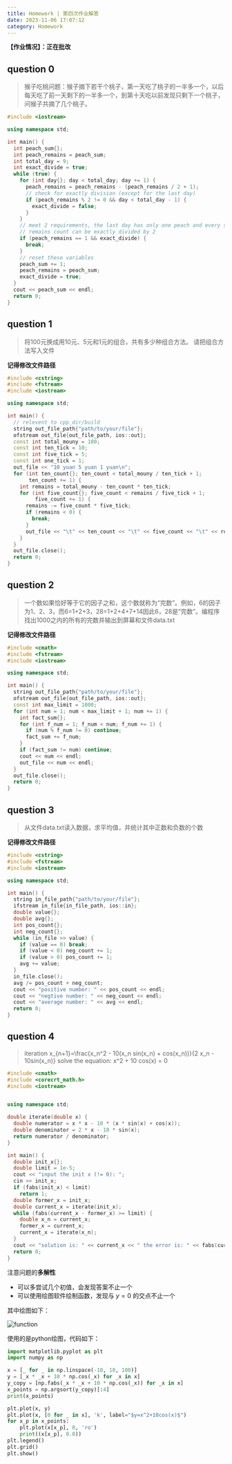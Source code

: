 ```yaml
---
title: Homework | 第四次作业解答
date: 2023-11-06 17:07:12
category: Homework
---
```


**【作业情况】：正在批改**

<!--more-->

## question 0

> 猴子吃桃问题：猴子摘下若干个桃子，第一天吃了桃子的一半多一个，以后每天吃了前一天剩下的一半多一个，到第十天吃以前发现只剩下一个桃子，问猴子共摘了几个桃子。

```cpp
#include <iostream>

using namespace std;

int main() {
  int peach_sum{};
  int peach_remains = peach_sum;
  int total_day = 9;
  int exact_divide = true;
  while (true) {
    for (int day{}; day < total_day; day += 1) {
      peach_remains = peach_remains - (peach_remains / 2 + 1);
      // check for exactly division (except for the last day)
      if (peach_remains % 2 != 0 && day < total_day - 1) {
        exact_divide = false;
      }
    }
    // meet 2 requirements, the last day has only one peach and every step the
    // remains count can be exactly divided by 2
    if (peach_remains == 1 && exact_divide) {
      break;
    }
    // reset these variables
    peach_sum += 1;
    peach_remains = peach_sum;
    exact_divide = true;
  }
  cout << peach_sum << endl;
  return 0;
}
```

## question 1

> 将100元换成用10元、5元和1元的组合，共有多少种组合方法。  请把组合方法写入文件

**记得修改文件路径**

```cpp
#include <cstring>
#include <fstream>
#include <iostream>

using namespace std;

int main() {
  // relevent to cpp_dir/build
  string out_file_path{"path/to/your/file"};
  ofstream out_file{out_file_path, ios::out};
  const int total_mouny = 100;
  const int ten_tick = 10;
  const int five_tick = 5;
  const int one_tick = 1;
  out_file << "10 yuan 5 yuan 1 yuan\n";
  for (int ten_count{}; ten_count < total_mouny / ten_tick + 1;
       ten_count += 1) {
    int remains = total_mouny - ten_count * ten_tick;
    for (int five_count{}; five_count < remains / five_tick + 1;
         five_count += 1) {
      remains -= five_count * five_tick;
      if (remains < 0) {
        break;
      }
      out_file << "\t" << ten_count << "\t" << five_count << "\t" << remains << endl;
    }
  }
  out_file.close();
  return 0;
}
```

## question 2

> 一个数如果恰好等于它的因子之和，这个数就称为“完数”。例如，6的因子为1、2、3，而6=1+2+3，28=1+2+4+7+14因此6，28是“完数”。编程序找出1000之内的所有的完数并输出到屏幕和文件data.txt

**记得修改文件路径**

```cpp
#include <cmath>
#include <fstream>
#include <iostream>

using namespace std;

int main() {
  string out_file_path{"path/to/your/file"};
  ofstream out_file{out_file_path, ios::out};
  const int max_limit = 1000;
  for (int num = 1; num < max_limit + 1; num += 1) {
    int fact_sum{};
    for (int f_num = 1; f_num < num; f_num += 1) {
      if (num % f_num != 0) continue;
      fact_sum += f_num;
    }
    if (fact_sum != num) continue;
    cout << num << endl;
    out_file << num << endl;
  }
  out_file.close();
  return 0;
}
```

## question 3

> 从文件data.txt读入数据，求平均值，并统计其中正数和负数的个数

**记得修改文件路径**

```cpp
#include <cstring>
#include <fstream>
#include <iostream>

using namespace std;

int main() {
  string in_file_path{"path/to/your/file"};
  ifstream in_file{in_file_path, ios::in};
  double value{};
  double avg{};
  int pos_count{};
  int neg_count{};
  while (in_file >> value) {
    if (value == 0) break;
    if (value < 0) neg_count += 1;
    if (value > 0) pos_count += 1;
    avg += value;
  }
  in_file.close();
  avg /= pos_count + neg_count;
  cout << "positive number: " << pos_count << endl;
  cout << "negtive number: " << neg_count << endl;
  cout << "average number: " << avg << endl;
  return 0;
}
```

## question 4

> iteration x_{n+1}=\frac{x_n^2 - 10(x_n sin(x_n) + cos(x_n))}{2 x_n - 10sin(x_n)} 
> solve the equation: x^2 + 10 cos(x) = 0

```cpp
#include <cmath>
#include <corecrt_math.h>
#include <iostream>


using namespace std;

double iterate(double x) {
  double numerator = x * x - 10 * (x * sin(x) + cos(x));
  double denominator = 2 * x - 10 * sin(x);
  return numerator / denominator;
}

int main() {
  double init_x{};
  double limit = 1e-5;
  cout << "input the init x (!= 0): ";
  cin >> init_x;
  if (fabs(init_x) < limit)
    return 1;
  double former_x = init_x;
  double current_x = iterate(init_x);
  while (fabs(current_x - former_x) >= limit) {
    double x_n = current_x;
    former_x = current_x;
    current_x = iterate(x_n);
  }
  cout << "solution is: " << current_x << " the error is: " << fabs(current_x - former_x) << endl;
  return 0;
}
```

注意问题的**多解性**
- 可以多尝试几个初值，会发现答案不止一个
- 可以使用绘图软件绘制函数，发现与 $y=0$ 的交点不止一个

其中绘图如下：

![function](https://andrew-rey.github.io/cpp-2023-lecture-notes/2023/11/06/Homework/task4/Figure_1.png)

使用的是python绘图，代码如下：

```python
import matplotlib.pyplot as plt
import numpy as np

x = [_ for _ in np.linspace(-10, 10, 100)]
y = [_x * _x + 10 * np.cos(_x) for _x in x]
y_copy = [np.fabs(_x * _x + 10 * np.cos(_x)) for _x in x]
x_points = np.argsort(y_copy)[:4]
print(x_points)

plt.plot(x, y)
plt.plot(x, [0 for _ in x], 'k', label="$y=x^2+10cos(x)$")
for x_p in x_points:
    plt.plot(x[x_p], 0, 'ro')
    print((x[x_p], 0.0))
plt.legend()
plt.grid()
plt.show()
```